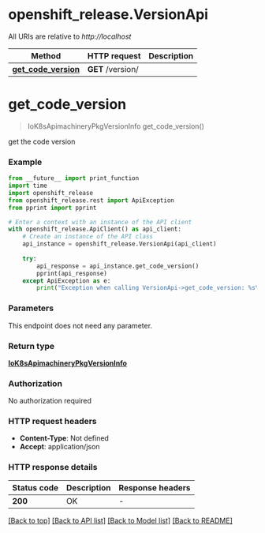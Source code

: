# openshift_release.VersionApi

All URIs are relative to *http://localhost*

Method | HTTP request | Description
------------- | ------------- | -------------
[**get_code_version**](VersionApi.md#get_code_version) | **GET** /version/ | 


# **get_code_version**
> IoK8sApimachineryPkgVersionInfo get_code_version()



get the code version

### Example

```python
from __future__ import print_function
import time
import openshift_release
from openshift_release.rest import ApiException
from pprint import pprint

# Enter a context with an instance of the API client
with openshift_release.ApiClient() as api_client:
    # Create an instance of the API class
    api_instance = openshift_release.VersionApi(api_client)
    
    try:
        api_response = api_instance.get_code_version()
        pprint(api_response)
    except ApiException as e:
        print("Exception when calling VersionApi->get_code_version: %s\n" % e)
```

### Parameters
This endpoint does not need any parameter.

### Return type

[**IoK8sApimachineryPkgVersionInfo**](IoK8sApimachineryPkgVersionInfo.md)

### Authorization

No authorization required

### HTTP request headers

 - **Content-Type**: Not defined
 - **Accept**: application/json

### HTTP response details
| Status code | Description | Response headers |
|-------------|-------------|------------------|
**200** | OK |  -  |

[[Back to top]](#) [[Back to API list]](../README.md#documentation-for-api-endpoints) [[Back to Model list]](../README.md#documentation-for-models) [[Back to README]](../README.md)

